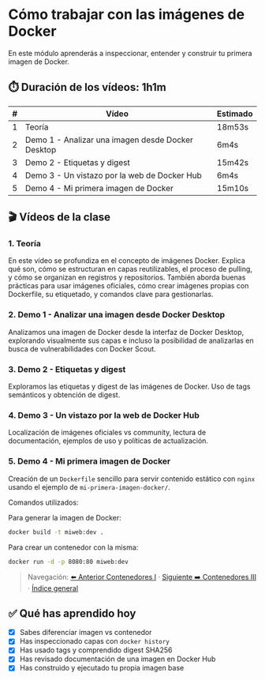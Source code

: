 # Cómo trabajar con las imágenes de Docker <a id="top"></a>

En este módulo aprenderás a inspeccionar, entender y construir tu primera imagen de Docker.

## ⏱️ Duración de los vídeos: 1h1m

| # | Vídeo | Estimado |
|---|-------|----------|
| 1 | Teoría | 18m53s |
| 2 | Demo 1 - Analizar una imagen desde Docker Desktop | 6m4s |
| 3 | Demo 2 - Etiquetas y digest | 15m42s |
| 4 | Demo 3 - Un vistazo por la web de Docker Hub | 6m4s |
| 5 | Demo 4 - Mi primera imagen de Docker | 15m10s |

## 🎬 Vídeos de la clase <a id="videos"></a>

### 1. Teoría <a id="v2-teoria"></a>
En este vídeo se profundiza en el concepto de imágenes Docker. Explica qué son, cómo se estructuran en capas reutilizables, el proceso de pulling, y cómo se organizan en registros y repositorios. También aborda buenas prácticas para usar imágenes oficiales, cómo crear imágenes propias con Dockerfile, su etiquetado, y comandos clave para gestionarlas.

### 2. Demo 1 - Analizar una imagen desde Docker Desktop <a id="v2-demo1-analizar-imagen"></a>
Analizamos una imagen de Docker desde la interfaz de Docker Desktop, explorando visualmente sus capas e incluso la posibilidad de analizarlas en busca de vulnerabilidades con Docker Scout.

### 3. Demo 2 - Etiquetas y digest <a id="v2-demo2-etiquetas-digest"></a>
Exploramos las etiquetas y digest de las imágenes de Docker. Uso de tags semánticos y obtención de digest.

### 4. Demo 3 - Un vistazo por la web de Docker Hub <a id="v2-demo3-docker-hub"></a>
Localización de imágenes oficiales vs community, lectura de documentación, ejemplos de uso y políticas de actualización.

### 5. Demo 4 - Mi primera imagen de Docker <a id="v2-demo4-primera-imagen"></a>
Creación de un `Dockerfile` sencillo para servir contenido estático con `nginx` usando el ejemplo de `mi-primera-imagen-docker/`.

Comandos utilizados:

Para generar la imagen de Docker:

```bash
docker build -t miweb:dev .
```

Para crear un contenedor con la misma:

```bash
docker run -d -p 8080:80 miweb:dev
```

> Navegación: [⬅️ Anterior Contenedores I](../contenedores-i/README.md#videos) · [Siguiente ➡️ Contenedores III](../contenedores-iii/README.md#videos) · [Índice general](../README.md#videos-index)

## ✅ Qué has aprendido hoy

- [x] Sabes diferenciar imagen vs contenedor
- [x] Has inspeccionado capas con `docker history`
- [x] Has usado tags y comprendido digest SHA256
- [x] Has revisado documentación de una imagen en Docker Hub
- [x] Has construido y ejecutado tu propia imagen base